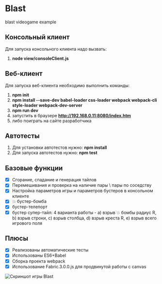 # Blast
blast videogame example

## Консольный клиент
Для запуска консольного клиента надо вызвать: 
1. **node view/consoleClient.js**

## Веб-клиент
Для запуска веб-клиента необходимо выполнить команды:
1. **npm init**
1. **npm install --save-dev babel-loader css-loader webpack webpack-cli style-loader webpack-dev-server**
2. **npm run dev**
3. запустить в браузере **http://192.168.0.11:8080/index.htm**
4. либо поиграть на сайте разработчика

## Автотесты
1. Для установки автотестов нужно: **npm install**
2. Для запуска автотестов нужно: **npm test**

## Базовые функции
- [x] Сгорание, спадание и генерация тайлов
- [x] Перемешивания и проверка на наличие пары \ пары по соседству
- [x] Настройка параметров игры и параметров бустеров в консольном клиенте
- [x] 💥 бустер-бомба
- [x] бустер-телепорт
- [x] бустер супер-тайл: 4 варианта работы - а) взрыв 💥 бомбы радиус R, b) взрыв строки, c) взрыв столбца, d) взрыв креста R, e) взрыв всего игрового поля

## Плюсы
- [x] Реализованы автоматические тесты
- [x] Использованы ES6+Babel
- [x] Сборка проекта webpack
- [x] Использование Fabric.3.0.0.js для продвинутой работы с canvas

![Скриншот игры Blast](https://bakoomwak.ru/projects/blast/preview.png)